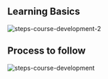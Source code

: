 ## Learning Basics

![steps-course-development-2](https://github.com/user-attachments/assets/bf9a2ea3-51bd-4faf-9305-b0b6596e1558)

## Process to follow

![steps-course-development](https://github.com/user-attachments/assets/9c04a29d-7e3a-491a-8266-95f307b8f75b)

